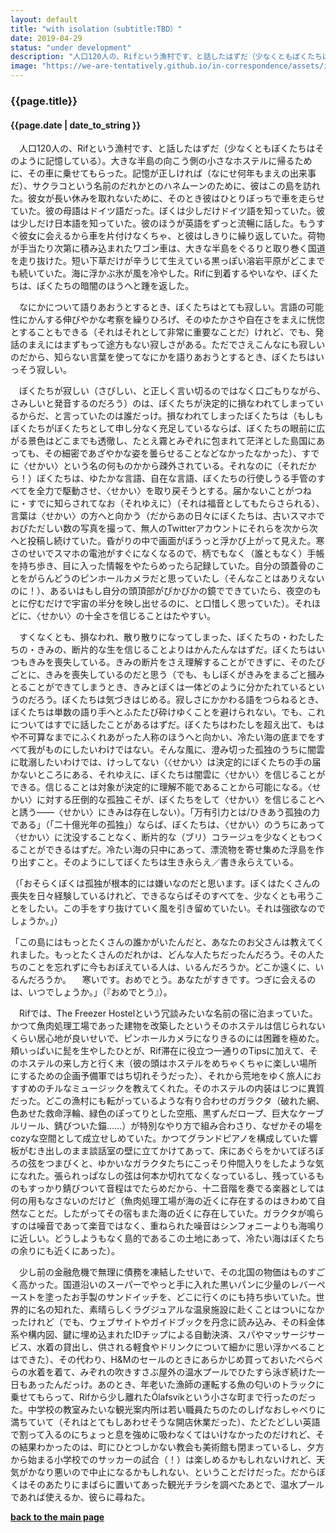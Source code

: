 ```yaml
---
layout: default
title: "with isolation（subtitle:TBD）"
date: 2019-04-29
status: "under development"
description: "人口120人の、Rifという漁村です、と話したはずだ（少なくともぼくたちはそのように記憶している）。大きな半島の向こう側の小さなホステルに帰るために、その車に乗せてもらった。"
image: "https://we-are-tentatively.github.io/in-correspondence/assets/images/2019-04-29-with-isolation-3.jpeg"
---
```


### {{page.title}}

#### {{page.date | date_to_string }}

　人口120人の、Rifという漁村です、と話したはずだ（少なくともぼくたちはそのように記憶している）。大きな半島の向こう側の小さなホステルに帰るために、その車に乗せてもらった。記憶が正しければ（なにせ何年もまえの出来事だ）、サクラコという名前のだれかとのハネムーンのために、彼はこの島を訪れた。彼女が長い休みを取れないために、そのとき彼はひとりぼっちで車を走らせていた。彼の母語はドイツ語だった。ぼくは少しだけドイツ語を知っていた。彼は少しだけ日本語を知っていた。彼のほうが英語をずっと流暢に話した。もうすぐ彼女に会えるから車を片付けなくちゃ、と彼はしきりに繰り返していた。荷物が手当たり次第に積み込まれたワゴン車は、大きな半島をぐるりと取り巻く国道を走り抜けた。短い下草だけが辛うじて生えている黒っぽい溶岩平原がどこまでも続いていた。海に浮かぶ氷が風を冷やした。Rifに到着するやいなや、ぼくたちは、ぼくたちの暗闇のほうへと踵を返した。
 
　なにかについて語りあおうとするとき、ぼくたちはとても寂しい。言語の可能性にかんする伸びやかな考察を繰りひろげ、そのゆたかさや自在さをまえに恍惚とすることもできる（それはそれとして非常に重要なことだ）けれど、でも、発話のまえにはまずもって途方もない寂しさがある。ただでさえこんなにも寂しいのだから、知らない言葉を使ってなにかを語りあおうとするとき、ぼくたちはいっそう寂しい。
 
　ぼくたちが寂しい（さびしい、と正しく言い切るのではなく口ごもりながら、さみしいと発音するのだろう）のは、ぼくたちが決定的に損なわれてしまっているからだ、と言っていたのは誰だっけ。損なわれてしまったぼくたちは（もしもぼくたちがぼくたちとして申し分なく充足しているならば、ぼくたちの眼前に広がる景色はどこまでも透徹し、たとえ霧とみぞれに包まれて茫洋とした島国にあっても、その細密であざやかな姿を曇らせることなどなかったなかった）、すでに〈せかい〉という名の何ものかから疎外されている。それなのに（それだから！）ぼくたちは、ゆたかな言語、自在な言語、ぼくたちの行使しうる手管のすべてを全力で駆動させ、〈せかい〉を取り戻そうとする。届かないことがつねに・すでに知らされてなお（それゆえに）（それは福音としてもたらさられる）、言葉は〈せかい〉の方へと向かう（だからあの日々にぼくたちは、古いスマホでおびただしい数の写真を撮って、無人のTwitterアカウントにそれらを次から次へと投稿し続けていた。昏がりの中で画面がぼうっと浮かび上がって見えた。寒さのせいでスマホの電池がすぐになくなるので、柄でもなく（誰ともなく）手帳を持ち歩き、目に入った情報をやたらめったら記録していた。自分の頭蓋骨のことをがらんどうのピンホールカメラだと思っていたし（そんなことはありえないのに！）、あるいはもし自分の頭頂部がぴかぴかの鏡でできていたら、夜空のもとに佇むだけで宇宙の半分を映し出せるのに、と口惜しく思っていた）。それほどに、〈せかい〉の十全さを信じることはたやすい。

　すくなくとも、損なわれ、散り散りになってしまった、ぼくたちの・わたしたちの・きみの、断片的な生を信じることよりはかんたんなはずだ。ぼくたちはいつもきみを喪失している。きみの断片をさえ理解することができずに、そのたびごとに、きみを喪失しているのだと思う（でも、もしぼくがきみをまるごと摑みとることができてしまうとき、きみとぼくは一体どのように分かたれているというのだろう。ぼくたちは気づきはじめる。寂しさにかかわる語をつらねるとき、ぼくたちは単数の語り手へとふたたび砕けゆくことを避けられない。でも、これについてはすでに話したことがあるはずだ。ぼくたちはわたしを超え出て、もはや不可算なまでにふくれあがった人称のほうへと向かい、冷たい海の底までをすべて我がものにしたいわけではない。そんな風に、澄み切った孤独のうちに闇雲に耽溺したいわけでは、けっしてない（〈せかい〉は決定的にぼくたちの手の届かないところにある、それゆえに、ぼくたちは闇雲に〈せかい〉を信じることができる。信じることは対象が決定的に理解不能であることから可能になる。〈せかい〉に対する圧倒的な孤独こそが、ぼくたちをして〈せかい〉を信じることへと誘う——〈せかい〉にきみは存在しない）。「万有引力とは/ひきあう孤独の力である」（「二十億光年の孤独」）ならば、ぼくたちは、〈せかい〉のうちにあって〈せかい〉に沈没することなく、断片的な（ブリ）コラージュを少なくともつくることができるはずだ。冷たい海の只中にあって、漂流物を寄せ集めた浮島を作り出すこと。そのようにしてぼくたちは生き永らえ／書き永らえている。

（「おそらくぼくは孤独が根本的には嫌いなのだと思います。ぼくはたくさんの喪失を日々経験しているけれど、できるならばそのすべてを、少なくとも弔うことをしたい。この手をすり抜けていく風を引き留めていたい。それは強欲なのでしょうか。」）　　

「この島にはもっとたくさんの誰かがいたんだと、あなたのお父さんは教えてくれました。もっとたくさんのだれかは、どんな人たちだったんだろう。その人たちのことを忘れずに今もおぼえている人は、いるんだろうか。どこか遠くに、いるんだろうか。
　寒いです。おめでとう。あなたがすきです。つぎに会えるのは、いつでしょうか。」（『おめでとう』）。

　Rifでは、The Freezer Hostelという冗談みたいな名前の宿に泊まっていた。かつて魚肉処理工場であった建物を改築したというそのホステルは信じられないくらい居心地が良いせいで、ピンホールカメラになりきるのには困難を極めた。頬いっぱいに髭を生やしたひとが、Rif滞在に役立つ一通りのTipsに加えて、そのホステルの来し方と行く末（彼の頭はホステルをめちゃくちゃに楽しい場所にするための企画予備軍ではち切れそうだった）、それから荒地をゆく旅人におすすめのチルなミュージックを教えてくれた。そのホステルの内装はじつに異質だった。どこの漁村にも転がっているような有り合わせのガラクタ（破れた網、色あせた救命浮輪、緑色のぽってりとした空瓶、黒ずんだロープ、巨大なケーブルリール、錆びついた錨……）が特別なやり方で組み合わさり、なぜかその場をcozyな空間として成立せしめていた。かつてグランドピアノを構成していた響板がむき出しのまま談話室の壁に立てかけてあって、床にあぐらをかいてぼろぼろの弦をつまびくと、ゆかいなガラクタたちにこっそり仲間入りをしたような気になれた。張られっぱなしの弦は何本か切れてなくなっているし、残っているものもすっかり錆びついて音程はでたらめだから、十二音階を奏でる楽器としては何の用もなさないのだけど（魚肉処理工場が海の近くに存在するのはきわめて自然なことだ。したがってその宿もまた海の近くに存在していた。ガラクタが鳴らすのは噪音であって楽音ではなく、重ねられた噪音はシンフォニーよりも海鳴りに近しい。どうしようもなく島的であるこの土地にあって、冷たい海はぼくたちの余りにも近くにあった）。

　少し前の金融危機で無理に債務を凍結したせいで、その北国の物価はものすごく高かった。国道沿いのスーパーでやっと手に入れた黒いパンに少量のレバーペーストを塗ったお手製のサンドイッチを、どこに行くのにも持ち歩いていた。世界的に名の知れた、素晴らしくラグジュアルな温泉施設に赴くことはついになかったけれど（でも、ウェブサイトやガイドブックを丹念に読み込み、その料金体系や構内図、鍵に埋め込まれたIDチップによる自動決済、スパやマッサージサービス、水着の貸出し、供される軽食やドリンクについて細かに思い浮かべることはできた）、その代わり、H&Mのセールのときにあらかじめ買っておいたぺらぺらの水着を着て、みぞれの吹きすさぶ屋外の温水プールでひたすら泳ぎ続けた一日もあったんだっけ。あのとき、年老いた漁師の運転する魚の匂いのトラックに乗せてもらって、Rifから少し離れたÓlafsvíkという小さな町まで行ったのだった。中学校の教室みたいな観光案内所は若い職員たちのたのしげなおしゃべりに満ちていて（それはとてもしあわせそうな開店休業だった）、たどたどしい英語で割って入るのにちょっと息を強めに吸わなくてはいけなかったのだけれど、その結果わかったのは、町にひとつしかない教会も美術館も閉まっているし、夕方から始まる小学校でのサッカーの試合（！）は楽しめるかもしれないけれど、天気がかなり悪いので中止になるかもしれない、ということだけだった。だからぼくはそのあたりにまばらに置いてあった観光チラシを調べたあとで、温水プールであれば使えるか、彼らに尋ねた。




**[back to the main page](https://we-are-tentatively.github.io/in-correspondence)**